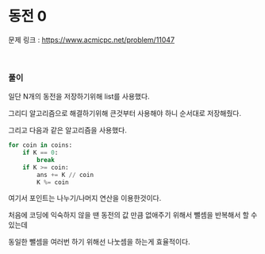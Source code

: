 동전 0
===

문제 링크 : https://www.acmicpc.net/problem/11047

<br>

### 풀이

일단 N개의 동전을 저장하기위해 list를 사용했다.

그리디 알고리즘으로 해결하기위해 큰것부터 사용해야 하니 순서대로 저장해줬다.

그리고 다음과 같은 알고리즘을 사용했다.

```Python
for coin in coins:
    if K == 0:
        break
    if K >= coin:
        ans += K // coin
        K %= coin
```

여기서 포인트는 나누기/나머지 연산을 이용한것이다.

처음에 코딩에 익숙하지 않을 땐 동전의 값 만큼 없애주기 위해서 뺄셈을 반복해서 할 수 있는데

동일한 뺄셈을 여러번 하기 위해선 나눗셈을 하는게 효율적이다.